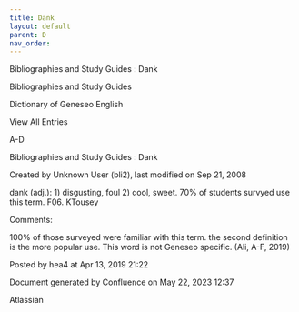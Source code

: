 ```yaml
---
title: Dank
layout: default
parent: D
nav_order:
---
```


Bibliographies and Study Guides : Dank

Bibliographies and Study Guides

Dictionary of Geneseo English

View All Entries

A-D

Bibliographies and Study Guides : Dank

Created by  Unknown User (bli2), last modified on Sep 21, 2008

dank (adj.): 1) disgusting, foul 2) cool, sweet. 70% of students survyed use this term. F06. KTousey

Comments:

100% of those surveyed were familiar with this term. the second definition is the more popular use. This word is not Geneseo specific. (Ali, A-F, 2019)

Posted by hea4 at Apr 13, 2019 21:22

Document generated by Confluence on May 22, 2023 12:37

Atlassian
